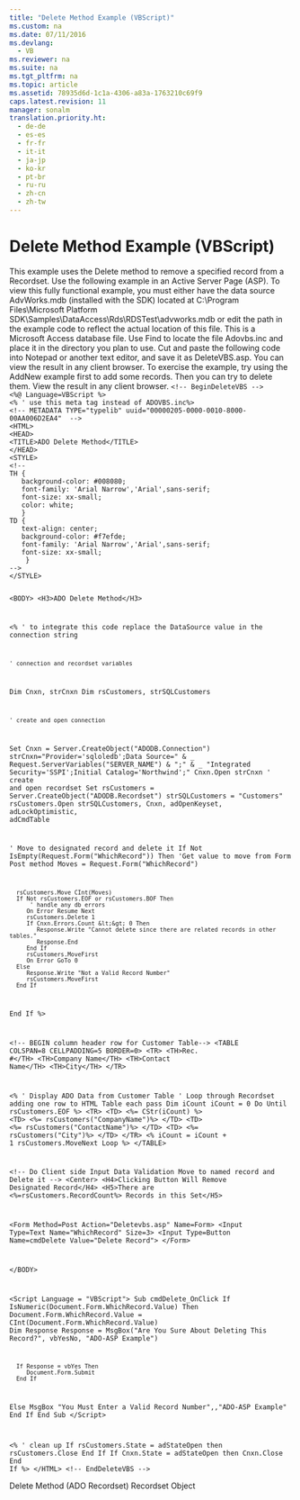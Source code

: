 ```yaml
---
title: "Delete Method Example (VBScript)"
ms.custom: na
ms.date: 07/11/2016
ms.devlang: 
  - VB
ms.reviewer: na
ms.suite: na
ms.tgt_pltfrm: na
ms.topic: article
ms.assetid: 78935d6d-1c1a-4306-a83a-1763210c69f9
caps.latest.revision: 11
manager: sonalm
translation.priority.ht: 
  - de-de
  - es-es
  - fr-fr
  - it-it
  - ja-jp
  - ko-kr
  - pt-br
  - ru-ru
  - zh-cn
  - zh-tw
---
```

# Delete Method Example (VBScript)
<?xml version="1.0" encoding="utf-8"?>
<developerReferenceWithoutSyntaxDocument xmlns="http://ddue.schemas.microsoft.com/authoring/2003/5" xmlns:xlink="http://www.w3.org/1999/xlink" xmlns:xsi="http://www.w3.org/2001/XMLSchema-instance" xsi:schemaLocation="http://ddue.schemas.microsoft.com/authoring/2003/5 http://dduestorage.blob.core.windows.net/ddueschema/developer.xsd">
  <introduction>
    <para>This example uses the <legacyLink xlink:href="1eb9209c-602c-4507-b0c2-6527a599b67d">Delete</legacyLink> method to remove a specified record from a <legacyLink xlink:href="ede1415f-c3df-4cc5-a05b-2576b2b84b60">Recordset</legacyLink>.</para>
    <para>Use the following example in an Active Server Page (ASP). To view this fully functional example, you must either have the data source AdvWorks.mdb (installed with the SDK) located at C:\Program Files\Microsoft Platform SDK\Samples\DataAccess\Rds\RDSTest\advworks.mdb or edit the path in the example code to reflect the actual location of this file. This is a Microsoft Access database file.</para>
    <para>Use <legacyBold>Find</legacyBold> to locate the file Adovbs.inc and place it in the directory you plan to use. Cut and paste the following code into Notepad or another text editor, and save it as <legacyBold>DeleteVBS.asp</legacyBold>. You can view the result in any client browser.</para>
    <para>To exercise the example, try using the <legacyLink xlink:href="dcdcaf0a-b9b0-4d81-8728-43c38c4c853b">AddNew</legacyLink> example first to add some records. Then you can try to delete them. View the result in any client browser. </para>
    <code>&lt;!-- BeginDeleteVBS --&gt;
&lt;%@ Language=VBScript %&gt;
&lt;% ' use this meta tag instead of ADOVBS.inc%&gt;
&lt;!-- METADATA TYPE="typelib" uuid="00000205-0000-0010-8000-00AA006D2EA4"  --&gt;
&lt;HTML&gt;
&lt;HEAD&gt;
&lt;TITLE&gt;ADO Delete Method&lt;/TITLE&gt;
&lt;/HEAD&gt;
&lt;STYLE&gt;
&lt;!--
TH {
   background-color: #008080; 
   font-family: 'Arial Narrow','Arial',sans-serif; 
   font-size: xx-small;
   color: white;
   }
TD { 
   text-align: center;
   background-color: #f7efde;
   font-family: 'Arial Narrow','Arial',sans-serif; 
   font-size: xx-small;
    }
--&gt;
&lt;/STYLE&gt;

&lt;BODY&gt; 
&lt;H3&gt;ADO Delete Method&lt;/H3&gt;

&lt;%
    ' to integrate this code replace the DataSource value in the connection string

    ' connection and recordset variables
   Dim Cnxn, strCnxn
   Dim rsCustomers, strSQLCustomers

    ' create and open connection
   Set Cnxn = Server.CreateObject("ADODB.Connection") 
   strCnxn="Provider='sqloledb';Data Source=" &amp; _
            Request.ServerVariables("SERVER_NAME") &amp; ";" &amp; _
            "Integrated Security='SSPI';Initial Catalog='Northwind';"
   Cnxn.Open  strCnxn
    ' create and open recordset
   Set rsCustomers = Server.CreateObject("ADODB.Recordset")
   strSQLCustomers = "Customers"
   rsCustomers.Open strSQLCustomers, Cnxn, adOpenKeyset, adLockOptimistic, adCmdTable
   
   ' Move to designated record and delete it
   If Not IsEmpty(Request.Form("WhichRecord")) Then
      'Get value to move from Form Post method
      Moves = Request.Form("WhichRecord")

      rsCustomers.Move CInt(Moves)
      If Not rsCustomers.EOF or rsCustomers.BOF Then
          ' handle any db errors
         On Error Resume Next
         rsCustomers.Delete 1
         If Cnxn.Errors.Count &lt;&gt; 0 Then
            Response.Write "Cannot delete since there are related records in other tables."
            Response.End
         End If
         rsCustomers.MoveFirst
         On Error GoTo 0
      Else
         Response.Write "Not a Valid Record Number"
         rsCustomers.MoveFirst
      End If
   End If
%&gt;

&lt;!-- BEGIN column header row for Customer Table--&gt;
&lt;TABLE COLSPAN=8 CELLPADDING=5 BORDER=0&gt;
&lt;TR&gt;
   &lt;TH&gt;Rec. #&lt;/TH&gt;
   &lt;TH&gt;Company Name&lt;/TH&gt;
   &lt;TH&gt;Contact Name&lt;/TH&gt;
   &lt;TH&gt;City&lt;/TH&gt;
&lt;/TR&gt;

   &lt;% 
   ' Display ADO Data from Customer Table 
   ' Loop through Recordset adding one row to HTML Table each pass
   Dim iCount
   iCount = 0
   Do Until rsCustomers.EOF %&gt;
   &lt;TR&gt;
     &lt;TD&gt; &lt;%= CStr(iCount) %&gt;
     &lt;TD&gt; &lt;%= rsCustomers("CompanyName")%&gt; &lt;/TD&gt;
     &lt;TD&gt; &lt;%= rsCustomers("ContactName")%&gt; &lt;/TD&gt;
     &lt;TD&gt; &lt;%= rsCustomers("City")%&gt; &lt;/TD&gt;
   &lt;/TR&gt;
   &lt;% 
     iCount = iCount + 1
     rsCustomers.MoveNext 
   Loop 
   %&gt;
&lt;/TABLE&gt;

&lt;!-- Do Client side Input Data Validation Move to named record and Delete it --&gt;
&lt;Center&gt;
&lt;H4&gt;Clicking Button Will Remove Designated Record&lt;/H4&gt;
&lt;H5&gt;There are &lt;%=rsCustomers.RecordCount%&gt; Records in this Set&lt;/H5&gt;

&lt;Form Method=Post Action="Deletevbs.asp" Name=Form&gt;
   &lt;Input Type=Text Name="WhichRecord" Size=3&gt; 
   &lt;Input Type=Button Name=cmdDelete Value="Delete Record"&gt;
&lt;/Form&gt;

&lt;/BODY&gt;

&lt;Script Language = "VBScript"&gt;
Sub cmdDelete_OnClick
   If IsNumeric(Document.Form.WhichRecord.Value) Then
      Document.Form.WhichRecord.Value = CInt(Document.Form.WhichRecord.Value)
      Dim Response
      Response = MsgBox("Are You Sure About Deleting This Record?", vbYesNo,  "ADO-ASP Example")

      If Response = vbYes Then
         Document.Form.Submit
      End If
   Else
      MsgBox "You Must Enter a Valid Record Number",,"ADO-ASP Example"
   End If
End Sub
&lt;/Script&gt;

&lt;%
    ' clean up
    If rsCustomers.State = adStateOpen then
        rsCustomers.Close
    End If
    If Cnxn.State = adStateOpen then
        Cnxn.Close
    End If
%&gt;
&lt;/HTML&gt;
&lt;!-- EndDeleteVBS --&gt;</code>
  </introduction>
  <relatedTopics>
<link xlink:href="1eb9209c-602c-4507-b0c2-6527a599b67d">Delete Method (ADO Recordset)</link>
<link xlink:href="ede1415f-c3df-4cc5-a05b-2576b2b84b60">Recordset Object</link>
</relatedTopics>
</developerReferenceWithoutSyntaxDocument>